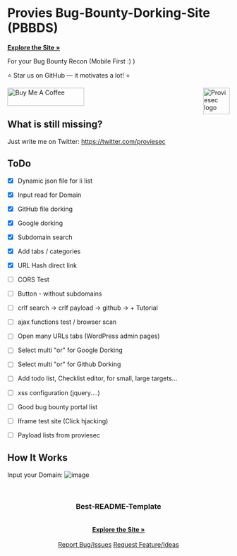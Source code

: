 # Provies Bug-Bounty-Dorking-Site (PBBDS)


<a href="https://provie.github.io/Provies-Bug-Bounty-Dorking-Site-PBBDS/"><strong>Explore the Site »</strong></a>

For your Bug Bounty Recon (Mobile First :) ) 

:star: Star us on GitHub — it motivates a lot! :star:

<a href="https://www.buymeacoffee.com/proviesec" target="_blank"><img src="https://cdn.buymeacoffee.com/buttons/default-orange.png" alt="Buy Me A Coffee" height="41" width="174"></a>
<a href="https://proviesec.org/">
    <img src="https://avatars.githubusercontent.com/u/92156402?s=400&u=7fe0dbb9085a37818ee8c2b061432a9a69cbff42&v=4" alt="Proviesec logo" title="Proviesec" align="right" height="60" />
</a>
## What is still missing? 
Just write me on Twitter: https://twitter.com/proviesec

## ToDo
- [x] Dynamic json file for li list
- [x] Input read for Domain
- [x] GitHub file dorking
- [x] Google dorking
- [x] Subdomain search
- [x] Add tabs / categories
- [x] URL Hash direct link
- [ ] CORS Test
- [ ] Button - without subdomains
- [ ] crlf search -> crlf payload -> github -> + Tutorial
- [ ] ajax functions test / browser scan
- [ ] Open many URLs tabs (WordPress admin pages)
- [ ] Select multi "or" for Google Dorking
- [ ] Select multi "or" for Github Dorking
- [ ] Add todo list, Checklist editor, for small, large targets...
- [ ] xss configuration (jquery....)
- [ ] Good bug bounty portal list
- [ ] Iframe test site (Click hjacking)
- [ ] Payload lists from proviesec


## How It Works   
Input your Domain:
![image](https://user-images.githubusercontent.com/6010786/147967095-591b24f0-35aa-4a1f-98ff-88771cf498fa.png)

<br />
<p align="center">
  <a href="">
  </a>
  <h3 align="center">Best-README-Template</h3>
  <p align="center">
    <br />
    <a href="https://provie.github.io/Provies-Bug-Bounty-Dorking-Site-PBBDS/"><strong>Explore the Site »</strong></a>
    <br />
    <br />
    <a href="https://github.com/provie/Provies-Bug-Bounty-Dorking-Site-PBBDS/issues/new">Report Bug/Issues</a>
    <a href="https://github.com/provie/Provies-Bug-Bounty-Dorking-Site-PBBDS/discussions/new">Request Feature/Ideas</a>
  </p>
</p>
